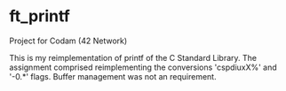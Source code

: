 # ft_printf

Project for Codam (42 Network)

This is my reimplementation of printf of the C Standard Library.
The assignment comprised reimplementing the conversions 'cspdiuxX%' and '-0.*' flags.
Buffer management was not an requirement.
